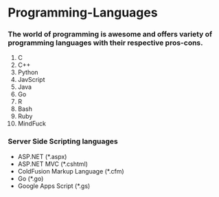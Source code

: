 # Programming-Languages

### The world of programming is awesome and offers variety of programming languages with their respective pros-cons.
1. C
2. C++
3. Python
3. JavScript
4. Java
5. Go
6. R
7. Bash
8. Ruby
9. MindFuck

### Server Side Scripting languages
- ASP.NET (*.aspx)
- ASP.NET MVC (*.cshtml)
- ColdFusion Markup Language (*.cfm)
- Go (*.go)
- Google Apps Script (*.gs)
